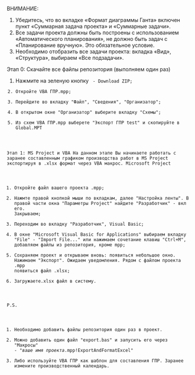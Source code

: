 ВНИМАНИЕ:
1.	Убедитесь, что во вкладке «Формат диаграммы Ганта» включен пункт «Суммарная задача проекта» и «Суммарные задачи».
2.	Все задачи проекта должны быть построены с использованием «Автоматического планирования», не должно быть задач с «Планирование вручную». Это обязательное условие.
3.	Необходимо отобразить все задачи проекта: вкладка «Вид», «Структура», выбираем «Все подзадачи».

Этап 0: Скачайте все файлы репозитория (выполняем один раз)
1. Нажмите на зеленую кнопку <Code> - Download ZIP;
2. Откройте VBA ГПР.mpp;
3. Перейдите во вкладку "Файл", "Сведения", "Организатор";
4. В открытом окне "Организатор" выберите вкладку "Схемы";
5. Из схем VBA ГПР.mpp выберете "Экспорт ГПР test" и скопируйте в Global.MPT

Этап 1: MS Project и VBA
На данном этапе Вы начинаете работать с заранее составленным графиком производства работ в MS Project экспортируя в .xlsx формат через VBA макрос.
Microsoft Project
1.	Откройте файл вашего проекта .mpp;
2.	Нажмте правой кнопкой мыши по вкладкам, далее "Настройка ленты". В правой части окна "Параметры Project" найдите "Разработчик" - вкл его. Закрываем;
3.	Переходим во вкладку "Разработчик", Visual Basiс;
4.	В окне "Microsoft Visual Basic for Applications" выбираем вкладку "File" - "Import File..." или нажимаем сочетание клавиш "Ctrl+M", добавляем файлы из репозитория, кроме mpp;
5.	Сохраняем проект и открываем вновь: появиться небольшое окно. Нажимаем "Экспорт". Ожидаем уведомления. Рядом с файлом проекта .mpp появиться файл .xlsx;
6.	Загружаете.xlsx файл в систему.

P.S. 
1. Необходимо добавить файлы репозитория один раз в проект.
2. Можно добавить один файл "export.bas" и запусить его через "Макросы" - "*ваше имя проекта*.mpp!ExportAndFormatExcel"
3. Либо используйте VBA ГПР как шаблон для составления ГПР. Заранее измените производственный календарь.
